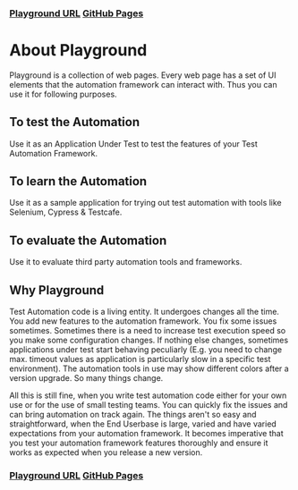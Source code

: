 ### [Playground URL](https://dineshvelhal.github.io/Playground/home.html) [GitHub Pages](https://dineshvelhal.github.io/testautomation-playground/)

# About Playground

Playground is a collection of web pages. Every web page has a set of UI elements that the automation framework can interact with. Thus you can use it for following purposes.

## To test the Automation
Use it as an Application Under Test to test the features of your Test Automation Framework.

## To learn the Automation
Use it as a sample application for trying out test automation with tools like Selenium, Cypress & Testcafe.

## To evaluate the Automation
Use it to evaluate third party automation tools and frameworks.

## Why Playground

Test Automation code is a living entity. It undergoes changes all the time. You add new features to the automation framework. You fix some issues sometimes. Sometimes there is a need to increase test execution speed so you make some configuration changes. If nothing else changes, sometimes applications under test start behaving peculiarly (E.g. you need to change max. timeout values as application is particularly slow in a specific test environment). The automation tools in use may show different colors after a version upgrade. So many things change.

All this is still fine, when you write test automation code either for your own use or for the use of small testing teams. You can quickly fix the issues and can bring automation on track again. The things aren't so easy and straightforward, when the End Userbase is large, varied and have varied expectations from your automation framework. It becomes imperative that you test your automation framework features thoroughly and ensure it works as expected when you release a new version.

### [Playground URL](https://dineshvelhal.github.io/Playground/home.html) [GitHub Pages](https://dineshvelhal.github.io/testautomation-playground/)



